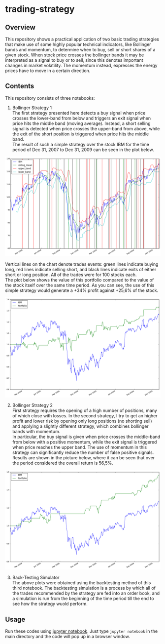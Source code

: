 # trading-strategy

## Overview 

This repository shows a practical application of two basic trading strategies that make use of some highly popular technical indicators, like Bollinger bands and momentum, to determine when to buy, sell or short shares of a given stock.
When stock price crosses the bollinger bands it may be interpreted as a signal to buy or to sell, since this denotes important changes in market volatility. The momentum instead, expresses the energy prices have to move in a certain direction. 

## Contents

This repository consists of three notebooks:

1. Bollinger Strategy 1    
The first strategy presented here detects a buy signal when price crosses the lower-band from below and triggers an exit signal when price hits the middle band (moving average). Instead, a short selling signal is detected when price crosses the upper-band from above, while the exit of the short position is triggered when price hits the middle band.  
The result of such a simple strategy over the stock IBM for the time period of Dec 31, 2007 to Dec 31, 2009 can be seen in the plot below. 

![Bollinger Strategy 1 graph](https://github.com/Carmine977/trading-strategy/blob/master/data/images/IBM_Strategy_1.png)

Vertical lines on the chart denote trades events: green lines indicate buying long, red lines indicate selling short, and black lines indicate exits of either short or long position. All of the trades were for 100 stocks each.  
The plot below shows the value of this portfolio compared to the value of the stock itself over the same time period. As you can see, the use of this simple strategy would generate a +34% profit against +25,6% of the stock.

![Bollinger Strategy 1 value](https://github.com/Carmine977/trading-strategy/blob/master/data/images/IBM_Strategy_1_BackTesting.png)

2. Bollinger Strategy 2  
First strategy requires the opening of a high number of positions, many of which close with losses. In the second strategy, I try to get an higher profit and lower risk by opening only long positions (no shorting sell) and applying a slightly different strategy, which combines bollinger bands with momentum.   
In particular, the buy signal is given when price crosses the middle-band from below with a positive momentum, while the exit signal is triggered when price reaches the upper band. The use of momentum in this strategy can significantly reduce the number of false positive signals.   
Results are shown in the picture below, where it can be seen that over the period considered the overall return is 56,5%.

![Bollinger Strategy 2 value](https://github.com/Carmine977/trading-strategy/blob/master/data/images/IBM_Strategy_2_BackTesting.png)

3. Back-Testing Simulator    
The above plots were obtained using the backtesting method of this third notebook. The backtesting simulation is a process by which all of the trades recommended by the strategy are fed into an order book, and a simulation is run from the beginning of the time period till the end to see how the strategy wuold perform.


## Usage

Run these codes using [jupyter notebook](http://jupyter.readthedocs.io/en/latest/install.html). Just type `jupyter notebook` in the main directory and the code will pop up in a browser window. 





